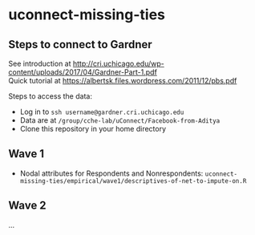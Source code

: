 # uconnect-missing-ties

## Steps to connect to Gardner
   See introduction at http://cri.uchicago.edu/wp-content/uploads/2017/04/Gardner-Part-1.pdf       
   Quick tutorial at https://albertsk.files.wordpress.com/2011/12/pbs.pdf
   
Steps to access the data:   
* Log in to `ssh username@gardner.cri.uchicago.edu`
* Data are at `/group/cche-lab/uConnect/Facebook-from-Aditya`  
* Clone this repository in your home directory


## Wave 1 
* Nodal attributes for Respondents and Nonrespondents: `uconnect-missing-ties/empirical/wave1/descriptives-of-net-to-impute-on.R`

## Wave 2
...
